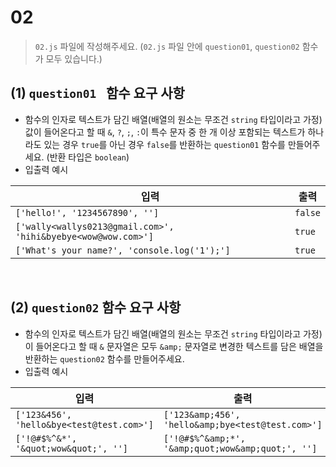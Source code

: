 # 02
> `02.js` 파일에 작성해주세요. (`02.js` 파일 안에 `question01`, `question02` 함수가 모두 있습니다.)

## (1) `question01 ` 함수 요구 사항
- 함수의 인자로 텍스트가 담긴 배열(배열의 원소는 무조건 `string` 타입이라고 가정) 값이 들어온다고 할 때 `&`, `?`, `;`, `:`이 특수 문자 중 한 개 이상 포함되는 텍스트가 하나라도 있는 경우 `true`를 아닌 경우 `false`를 반환하는 `question01` 함수를 만들어주세요. (반환 타입은 `boolean`)
- 입출력 예시

| 입력 | 출력 |
| --- | --- |
| `['hello!', '1234567890', '']` | `false` |
| `['wally<wallys0213@gmail.com>', 'hihi&byebye<wow@wow.com>']` | `true` |
| `['What's your name?', 'console.log('1');']` | `true` |

<br>

## (2) `question02` 함수 요구 사항

- 함수의 인자로 텍스트가 담긴 배열(배열의 원소는 무조건 `string` 타입이라고 가정)이 들어온다고 할 때 `&` 문자열은 모두 `&amp;` 문자열로 변경한 텍스트를 담은 배열을 반환하는 `question02` 함수를 만들어주세요.
- 입출력 예시

| 입력 | 출력 |
| --- | --- |
| `['123&456', 'hello&bye<test@test.com>']` | `['123&amp;456', 'hello&amp;bye<test@test.com>']` |
| `['!@#$%^&*', '&quot;wow&quot;', '']` | `['!@#$%^&amp;*', '&amp;quot;wow&amp;quot;', '']` |